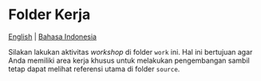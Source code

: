 # Folder Kerja
[English](README.md) | [Bahasa Indonesia](README-id.md)

Silakan lakukan aktivitas _workshop_ di folder `work` ini. Hal ini bertujuan agar Anda memiliki area kerja khusus untuk melakukan pengembangan sambil tetap dapat melihat referensi utama di folder `source`.
